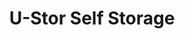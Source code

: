 ---
title: "U-Stor Self Storage"
url: /indianapolis/u-stor-self-storage-north-mitthoeffer-road/
shop: storage rental
---